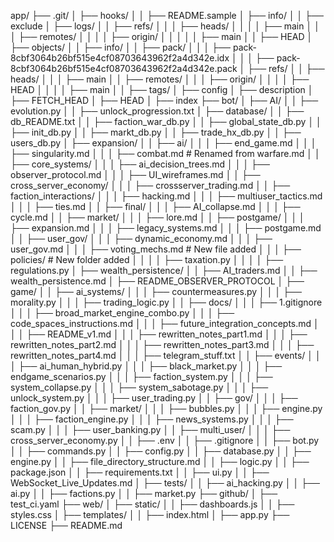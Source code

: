 app/
├── .git/
│   ├── hooks/
│   │   ├── README.sample
│   ├── info/
│   │   ├── exclude
│   ├── logs/
│   │   ├── refs/
│   │   │   ├── heads/
│   │   │   │   ├── main
│   │   │   ├── remotes/
│   │   │   │   ├── origin/
│   │   │   │   │   ├── main
│   │   ├── HEAD
│   ├── objects/
│   │   ├── info/
│   │   ├── pack/
│   │   │   ├── pack-8cbf3064b26bf515e4cf08703643962f2a4d342e.idx
│   │   │   ├── pack-8cbf3064b26bf515e4cf08703643962f2a4d342e.pack
│   ├── refs/
│   │   ├── heads/
│   │   │   ├── main
│   │   ├── remotes/
│   │   │   ├── origin/
│   │   │   │   ├── HEAD
│   │   │   │   ├── main
│   │   ├── tags/
│   ├── config
│   ├── description
│   ├── FETCH_HEAD
│   ├── HEAD
│   ├── index
├── bot/
│   ├── AI/
│   │   ├── evolution.py
│   │   ├── unlock_progression.txt
│   ├── database/
│   │   ├── db_README.txt
│   │   ├── faction_war_db.py
│   │   ├── global_state_db.py
│   │   ├── init_db.py
│   │   ├── markt_db.py
│   │   ├── trade_hx_db.py
│   │   ├── users_db.py
│   ├── expansion/
│   │   ├── ai/
│   │   │   ├── end_game.md
│   │   │   ├── singularity.md
│   │   │   ├── combat.md  # Renamed from warfare.md
│   │   ├── core_systems/
│   │   │   ├── ai_decision_trees.md
│   │   │   ├── observer_protocol.md
│   │   │   ├── UI_wireframes.md
│   │   ├── cross_server_economy/
│   │   │   ├── crossserver_trading.md
│   │   ├── faction_interactions/
│   │   │   ├── hacking.md
│   │   │   ├── multiuser_tactics.md
│   │   │   ├── ties.md
│   │   ├── final/
│   │   │   ├── AI_collapse.md
│   │   │   ├── cycle.md
│   │   ├── market/
│   │   │   ├── lore.md
│   │   ├── postgame/
│   │   │   ├── expansion.md
│   │   │   ├── legacy_systems.md
│   │   │   ├── postgame.md
│   │   ├── user_gov/
│   │   │   ├── dynamic_economy.md
│   │   │   ├── user_gov.md
│   │   │   ├── voting_mechs.md  # New file added
│   │   │   ├── policies/  # New folder added
│   │   │   │   ├── taxation.py
│   │   │   │   ├── regulations.py
│   ├── wealth_persistence/
│   │   ├── AI_traders.md
│   │   ├── wealth_persistence.md
│   ├── README_OBSERVER_PROTOCOL
│   ├── game/
│   │   ├── ai_systems/
│   │   │   ├── countermeasures.py
│   │   │   ├── morality.py
│   │   │   ├── trading_logic.py
│   │   ├── docs/
│   │   │   ├── 1.gitignore
│   │   │   ├── broad_market_engine_combo.py
│   │   │   ├── code_spaces_instructions.md
│   │   │   ├── future_integration_concepts.md
│   │   │   ├── README_v1.md
│   │   │   ├── rewritten_notes_part1.md
│   │   │   ├── rewritten_notes_part2.md
│   │   │   ├── rewritten_notes_part3.md
│   │   │   ├── rewritten_notes_part4.md
│   │   │   ├── telegram_stuff.txt
│   │   ├── events/
│   │   │   ├── ai_human_hybrid.py
│   │   │   ├── black_market.py
│   │   │   ├── endgame_scenarios.py
│   │   │   ├── faction_system.py
│   │   │   ├── system_collapse.py
│   │   │   ├── system_sabotage.py
│   │   │   ├── unlock_system.py
│   │   │   ├── user_trading.py
│   │   ├── gov/
│   │   │   ├── faction_gov.py
│   │   ├── market/
│   │   │   ├── bubbles.py
│   │   │   ├── engine.py
│   │   │   ├── faction_engine.py
│   │   │   ├── news_systems.py
│   │   │   ├── scam.py
│   │   │   ├── user_banking.py
│   │   ├── multi_user/
│   │   │   ├── cross_server_economy.py
│   │   ├── .env
│   │   ├── .gitignore
│   │   ├── bot.py
│   │   ├── commands.py
│   │   ├── config.py
│   │   ├── database.py
│   │   ├── engine.py
│   │   ├── file_directory_structure.md
│   │   ├── logic.py
│   │   ├── package.json
│   │   ├── requirements.txt
│   │   ├── ui.py
│   │   ├── WebSocket_Live_Updates.md
│   ├── tests/
│   │   ├── ai_hacking.py
│   │   ├── ai.py
│   │   ├── factions.py
│   │   ├── market.py
├── github/
│   ├── test_ci.yaml
├── web/
│   ├── static/
│   │   ├── dashboards.js
│   │   ├── styles.css
│   ├── templates/
│   │   ├── index.html
│   ├── app.py
├── LICENSE
├── README.md